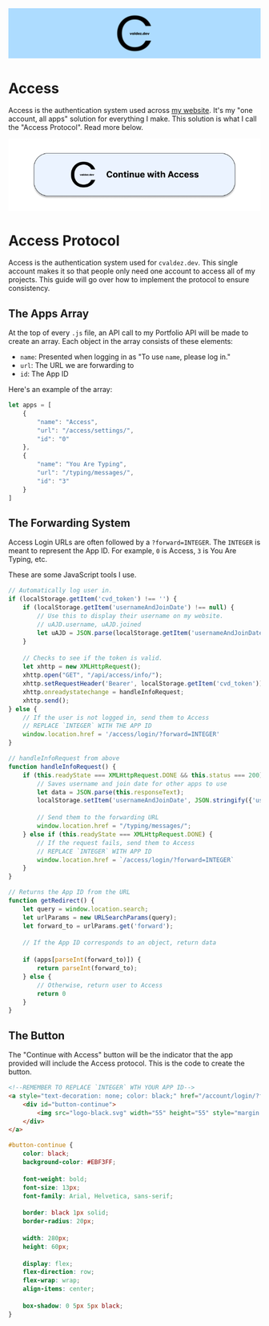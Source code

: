<img src=".github/access.png" alt="Access logo header">

# Access
Access is the authentication system used across [my website](https://cvaldez.dev/). It's my "one account, all apps" 
solution for everything I make. This solution is what I call the "Access Protocol". Read more below.


![Continue with Access button](.github/continue.png)
# Access Protocol
Access is the authentication system used for `cvaldez.dev`. This single account makes it so that people only need one 
account to access all of my projects. This guide will go over how to implement the protocol to ensure consistency.

## The Apps Array
At the top of every `.js` file, an API call to my Portfolio API will be made to create an array. Each object in the 
array consists of these elements:
- `name`: Presented when logging in as "To use `name`, please log in."
- `url`: The URL we are forwarding to
- `id`: The App ID

Here's an example of the array:
```typescript
let apps = [
    {
        "name": "Access",
        "url": "/access/settings/",
        "id": "0"
    },
    {
        "name": "You Are Typing",
        "url": "/typing/messages/",
        "id": "3"
    }
]
```

## The Forwarding System
Access Login URLs are often followed by a `?forward=INTEGER`. The `INTEGER` is meant to represent the App ID. For 
example, `0` is Access, `3` is You Are Typing, etc.

These are some JavaScript tools I use.
```javascript
// Automatically log user in.
if (localStorage.getItem('cvd_token') !== '') {
    if (localStorage.getItem('usernameAndJoinDate') !== null) {
        // Use this to display their username on my website.
        // uAJD.username, uAJD.joined
        let uAJD = JSON.parse(localStorage.getItem('usernameAndJoinDate'));
    }
    
    // Checks to see if the token is valid.
    let xhttp = new XMLHttpRequest();
    xhttp.open("GET", "/api/access/info/");
    xhttp.setRequestHeader('Bearer', localStorage.getItem('cvd_token'));
    xhttp.onreadystatechange = handleInfoRequest;
    xhttp.send();
} else {
    // If the user is not logged in, send them to Access
    // REPLACE `INTEGER` WITH THE APP ID
    window.location.href = '/access/login/?forward=INTEGER'
}
```

```javascript
// handleInfoRequest from above
function handleInfoRequest() {
    if (this.readyState === XMLHttpRequest.DONE && this.status === 200) {
        // Saves username and join date for other apps to use
        let data = JSON.parse(this.responseText);
        localStorage.setItem('usernameAndJoinDate', JSON.stringify({'username': data.username, 'joined': data.joined}));
        
        // Send them to the forwarding URL
        window.location.href = "/typing/messages/";
    } else if (this.readyState === XMLHttpRequest.DONE) {
        // If the request fails, send them to Access
        // REPLACE `INTEGER` WITH APP ID
        window.location.href = `/access/login/?forward=INTEGER`
    }
}
```

```javascript
// Returns the App ID from the URL
function getRedirect() {
    let query = window.location.search;
    let urlParams = new URLSearchParams(query);
    let forward_to = urlParams.get('forward');
    
    // If the App ID corresponds to an object, return data
    
    if (apps[parseInt(forward_to)]) {
        return parseInt(forward_to);
    } else {
        // Otherwise, return user to Access
        return 0
    }
}
```

## The Button
The "Continue with Access" button will be the indicator that the app provided will include the Access protocol. This is 
the code to create the button.

```html
<!--REMEMBER TO REPLACE `INTEGER` WTH YOUR APP ID-->
<a style="text-decoration: none; color: black;" href="/account/login/?forward=INTEGER">
    <div id="button-continue">
        <img src="logo-black.svg" width="55" height="55" style="margin: 0 25px;"> <p>Continue with Access</p>
    </div>
</a>
```

```css
#button-continue {
    color: black;
    background-color: #EBF3FF;

    font-weight: bold;
    font-size: 13px;
    font-family: Arial, Helvetica, sans-serif;

    border: black 1px solid;
    border-radius: 20px;

    width: 280px;
    height: 60px;

    display: flex;
    flex-direction: row;
    flex-wrap: wrap;
    align-items: center;

    box-shadow: 0 5px 5px black;
}
```